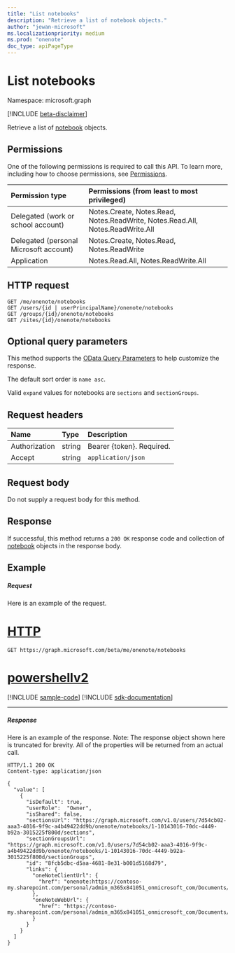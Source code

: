 ```yaml
---
title: "List notebooks"
description: "Retrieve a list of notebook objects."
author: "jewan-microsoft"
ms.localizationpriority: medium
ms.prod: "onenote"
doc_type: apiPageType
---
```


# List notebooks

Namespace: microsoft.graph

[!INCLUDE [beta-disclaimer](../../includes/beta-disclaimer.md)]

Retrieve a list of [notebook](../resources/notebook.md) objects.
## Permissions
One of the following permissions is required to call this API. To learn more, including how to choose permissions, see [Permissions](/graph/permissions-reference).

|Permission type      | Permissions (from least to most privileged)              |
|:--------------------|:---------------------------------------------------------|
|Delegated (work or school account) | Notes.Create, Notes.Read, Notes.ReadWrite, Notes.Read.All, Notes.ReadWrite.All    |
|Delegated (personal Microsoft account) | Notes.Create, Notes.Read, Notes.ReadWrite    |
|Application | Notes.Read.All, Notes.ReadWrite.All |

## HTTP request
<!-- { "blockType": "ignored" } -->
```http
GET /me/onenote/notebooks
GET /users/{id | userPrincipalName}/onenote/notebooks
GET /groups/{id}/onenote/notebooks
GET /sites/{id}/onenote/notebooks
```
## Optional query parameters
This method supports the [OData Query Parameters](/graph/query-parameters) to help customize the response.

The default sort order is `name asc`. 

Valid `expand` values for notebooks are `sections` and `sectionGroups`.

## Request headers
| Name       | Type | Description|
|:-----------|:------|:----------|
| Authorization  | string  | Bearer {token}. Required. |
| Accept | string | `application/json` |

## Request body
Do not supply a request body for this method.

## Response

If successful, this method returns a `200 OK` response code and collection of [notebook](../resources/notebook.md) objects in the response body.
## Example
##### Request
Here is an example of the request.

# [HTTP](#tab/http)
<!-- {
  "blockType": "request",
  "name": "get_notebooks"
}-->
```msgraph-interactive
GET https://graph.microsoft.com/beta/me/onenote/notebooks
```

# [powershellv2](#tab/powershellv2)
[!INCLUDE [sample-code](../includes/snippets/powershellv2/get-notebooks-powershellv2-snippets.md)]
[!INCLUDE [sdk-documentation](../includes/snippets/snippets-sdk-documentation-link.md)]

---

##### Response
Here is an example of the response. Note: The response object shown here is truncated for brevity. All of the properties will be returned from an actual call.
<!-- {
  "blockType": "response",
  "truncated": true,
  "@odata.type": "microsoft.graph.notebook",
  "isCollection": true
} -->
```http
HTTP/1.1 200 OK
Content-type: application/json

{
  "value": [
    {
      "isDefault": true,
      "userRole":  "Owner",
      "isShared": false,
      "sectionsUrl": "https://graph.microsoft.com/v1.0/users/7d54cb02-aaa3-4016-9f9c-a4b49422dd9b/onenote/notebooks/1-10143016-70dc-4449-b92a-3015225f800d/sections",
      "sectionGroupsUrl": "https://graph.microsoft.com/v1.0/users/7d54cb02-aaa3-4016-9f9c-a4b49422dd9b/onenote/notebooks/1-10143016-70dc-4449-b92a-3015225f800d/sectionGroups",
      "id": "8fcb5dbc-d5aa-4681-8e31-b001d5168d79",
      "links": {
        "oneNoteClientUrl": {
          "href": "onenote:https://contoso-my.sharepoint.com/personal/admin_m365x841051_onmicrosoft_com/Documents/Notebooks/My%20Private%20notebook"
        },
        "oneNoteWebUrl": {
          "href": "https://contoso-my.sharepoint.com/personal/admin_m365x841051_onmicrosoft_com/Documents/Notebooks/My%20Private%20notebook"
        }
      }
    }
  ]
}
```

<!-- uuid: 8fcb5dbc-d5aa-4681-8e31-b001d5168d79
2015-10-25 14:57:30 UTC -->
<!--
{
  "type": "#page.annotation",
  "description": "List notebooks",
  "keywords": "",
  "section": "documentation",
  "tocPath": "",
  "suppressions": [
  ]
}
-->
